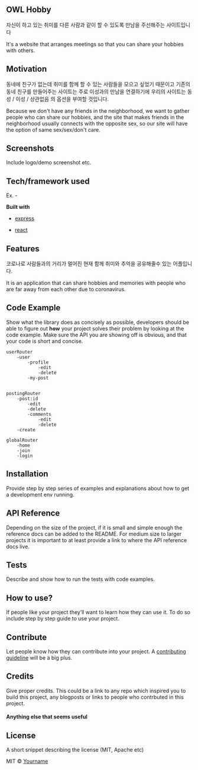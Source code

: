 ## OWL Hobby

자신이 하고 있는 취미를 다른 사람과 같이 할 수 있도록 만남을 주선해주는 사이트입니다

It's a website that arranges meetings so that you can share your hobbies with others.

## Motivation

동네에 친구가 없는데 취미를 함께 할 수 있는 사람들을 모으고 싶었기 때문이고 기존의 동네 친구를 만들어주는 사이트는 주로 이성과의 만남을 연결하기에 우리의 사이트는 동성 / 이성 / 상관없음 의 옵션을 부여할 것입니다.

Because we don't have any friends in the neighborhood, we want to gather people who can share our hobbies, and the site that makes friends in the neighborhood usually connects with the opposite sex, so our site will have the option of same sex/sex/don't care.

## Screenshots

Include logo/demo screenshot etc.

## Tech/framework used

Ex. -

<b>Built with</b>

- [express](https://expressjs.com/ko/)

- [react](https://ko.reactjs.org/)

## Features

코로나로 사람들과의 거리가 멀어진 현재 함께 취미와 추억을 공유해줄수 있는 어플입니다.

It is an application that can share hobbies and memories with people who are far away from each other due to coronavirus.

## Code Example

Show what the library does as concisely as possible, developers should be able to figure out **how** your project solves their problem by looking at the code example. Make sure the API you are showing off is obvious, and that your code is short and concise.

    userRouter
        -user
            -profile
                -edit
                -delete
            -my-post


    postingRouter
        -post:id
            -edit
            -delete
            -comments
                -edit
                -delete
        -create

    globalRouter
        -home
        -join
        -login

## Installation

Provide step by step series of examples and explanations about how to get a development env running.

## API Reference

Depending on the size of the project, if it is small and simple enough the reference docs can be added to the README. For medium size to larger projects it is important to at least provide a link to where the API reference docs live.

## Tests

Describe and show how to run the tests with code examples.

## How to use?

If people like your project they’ll want to learn how they can use it. To do so include step by step guide to use your project.

## Contribute

Let people know how they can contribute into your project. A [contributing guideline](https://github.com/zulip/zulip-electron/blob/master/CONTRIBUTING.md) will be a big plus.

## Credits

Give proper credits. This could be a link to any repo which inspired you to build this project, any blogposts or links to people who contrbuted in this project.

#### Anything else that seems useful

## License

A short snippet describing the license (MIT, Apache etc)

MIT © [Yourname]()
